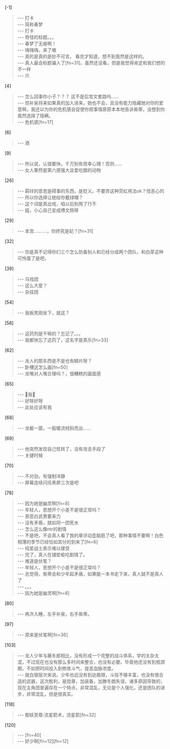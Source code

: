 
[-1] 
>--- 打卡<br>
>--- 简称春梦<br>
>--- 打卡<br>
>--- 奇怪的标题。。。<br>
>--- 春梦了无痕啊！<br>
>--- 嗨嗨嗨，来了嗷<br>
>--- 真的是真的是妙不可言。
看完才知道，想不到竟然是这样的。<br>
>--- 真人最会标题骗人了[fn=31]，虽然还没看，但是我觉得肯定和我们想的不一样<br>
>--- 爪<br>

[4] 
>--- 怎么回事你小子？？？
这不是后宫文套路吗……<br>
>--- 但补泉将来如果真的加入进来，她也不会，且没有能力隐藏她对你的爱意啊，我还以为你的危机感会促使你把事情原原本本地告诉紫蒂，没想到你竟然选择了隐瞒。<br>
>--- 危机感[fn=17]<br>

[6] 
>--- 酒<br>

[9] 
>--- 所以说，认错要快，千万别有侥幸心理！否则……<br>
>--- 女人果然是第六感强大且爱吃醋的动物<br>

[26] 
>--- 羁绊的意思是碍事的东西，是贬义。不要弄这种荧虹用法ok？怪恶心的<br>
>--- 所以你选择让她给你戴绿帽？<br>
>--- 这个词是真出戏，咱以后别用了行不<br>
>--- 姐，小心自己变成傅文佩呀<br>

[29] 
>--- 本宫..........，你终究是妃？[fn=31]<br>

[32] 
>--- 你是真不记得你们三个怎么防备别人和已经分成两个团队，和白芽这种可怜蛋了是吧，<br>

[39] 
>--- 马戏团<br>
>--- 这么大爱？<br>
>--- 杂技团<br>

[54] 
>--- 我板凳刚坐下，就这？<br>

[56] 
>--- 这药剂是干嘛的？忘记了。。。<br>
>--- 我都快忘了这药了，这名字是真乐[fn=33]<br>

[62] 
>--- 龙人的那东西是不是也有鳞片呀？<br>
>--- 卧槽这怎么画[fn=50]<br>
>--- 龙嘴对人嘴合理吗？，很糟糕的画面感<br>

[65] 
>--- 🌿我🥵<br>
>--- 好呀好呀<br>
>--- 此处应该有我<br>

[68] 
>--- 龙躯一震，一股暖流倾斜而出……<br>

[69] 
>--- 他突然发现自己性转了，没有攻击手段了<br>
>--- 关键时候<br>

[70] 
>--- 不对劲，有强制冷静<br>
>--- 屏幕连续闪烁黑屏三次是吧<br>

[78] 
>--- 因为她是幽灵啊[fn=8]<br>
>--- 年轻人，思想开个小差不是很正常吗？<br>
>--- 邪恶白武男要来力<br>
>--- 没有矛盾，就如同一团死水<br>
>--- 怎么这么像ntr的剧情<br>
>--- 不是吧，不会真人看了我的章评动歪脑筋了吧，那种事情不要啊！白色相薄的季节已经恰如其分的到来了[fn=6]<br>
>--- 纯爱战士表示难以接受<br>
>--- 完了，真人在铺垫偷吃剧情了。<br>
>--- 难道是伏笔？<br>
>--- 年轻人，思想开个小差不是很正常吗？<br>
>--- 总觉得，紫蒂会和少年起矛盾，如果能一本书走下来，真人就不是真人了<br>
>--- 。。。<br>
>--- 因为她是幽灵啊[fn=8]<br>

[80] 
>--- 再次入睡，左手补泉，右手紫蒂。<br>

[97] 
>--- 原来是伏笔啊[fn=36]<br>

[103] 
>--- 龙人少年与藤冬郎相比，没有形成一个完整的战斗体系，学的太杂太混，不过现在也没有那么多时间来整合，也没有必要。毕竟他还没有到瓶颈期，不如把时间投入到修炼斗气，提高血脉浓度。<br>
>--- 就白银层次来说。少年也远没有到达极限，斗技不够丰富，也没有很合适的武器，这次胜利，是勋章，加装备，加滕冬朗失误，诸多原因导致的，现在主角团普遍存在一个特点，非常混乱，无论是个人强化，还是团队的进步，非常混乱，但是很真实。<br>

[118] 
>--- 御妖至尊:流星箭术，流星箭[fn=32]<br>

[120] 
>--- [fn=40]<br>
>--- 好少啊[fn=12][fn=12]<br>
